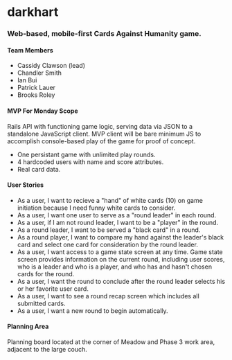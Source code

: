 darkhart
========

### Web-based, mobile-first Cards Against Humanity game. 

#### Team Members
- Cassidy Clawson (lead)
- Chandler Smith
- Ian Bui
- Patrick Lauer
- Brooks Roley

#### MVP For Monday Scope
Rails API with functioning game logic, serving data via JSON to a standalone JavaScript client. MVP client will be bare minimum JS to accomplish console-based play of the game for proof of concept.
- One persistant game with unlimited play rounds.
- 4 hardcoded users with name and score attributes.
- Real card data.

#### User Stories
- As a user, I want to recieve a "hand" of white cards (10) on game initiation because I need funny white cards to consider.
- As a user, I want one user to serve as a "round leader" in each round.
- As a user, if I am not round leader, I want to be a "player" in the round.
- As a round leader, I want to be served a "black card" in a round.
- As a round player, I want to compare my hand against the leader's black card and select one card for consideration by the round leader.  
- As a user, I want access to a game state screen at any time. Game state screen provides information on the current round, including user scores, who is a leader and who is a player, and who has and hasn't chosen cards for the round.
- As a user, I want the round to conclude after the round leader selects his or her favorite user card. 
- As a user, I want to see a round recap screen which includes all submitted cards.
- As a user, I want a new round to begin automatically.

#### Planning Area

Planning board located at the corner of Meadow and Phase 3 work area, adjacent to the large couch. 


